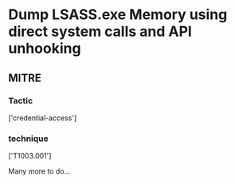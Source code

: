 # Dump LSASS.exe Memory using direct system calls and API unhooking

## MITRE

### Tactic
['credential-access']

### technique
['T1003.001']

Many more to do...
